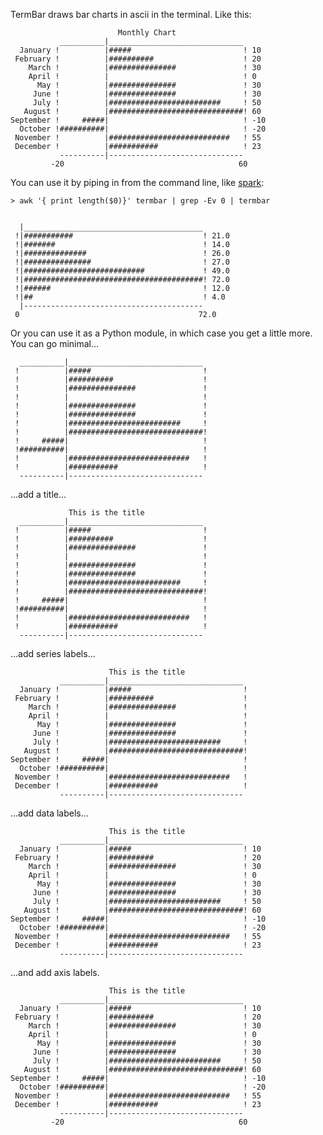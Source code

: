 TermBar draws bar charts in ascii in the terminal. Like this:


                            Monthly Chart
               __________|______________________________
      January !          |#####                         ! 10
     February !          |##########                    ! 20
        March !          |###############               ! 30
        April !          |                              ! 0
          May !          |###############               ! 30
         June !          |###############               ! 30
         July !          |#########################     ! 50
       August !          |##############################! 60
    September !     #####|                              ! -10
      October !##########|                              ! -20
     November !          |###########################   ! 55
     December !          |###########                   ! 23
               ----------|------------------------------
             -20                                       60

You can use it by piping in from the command line, like [spark](http://github.com/holman/spark):

    > awk '{ print length($0)}' termbar | grep -Ev 0 | termbar


      |________________________________________
     !|###########                             ! 21.0
     !|#######                                 ! 14.0
     !|##############                          ! 26.0
     !|###############                         ! 27.0
     !|###########################             ! 49.0
     !|########################################! 72.0
     !|######                                  ! 12.0
     !|##                                      ! 4.0
      |----------------------------------------
     0                                        72.0


Or you can use it as a Python module, in which case you get a little more. You can go minimal...


      __________|______________________________
     !          |#####                         !
     !          |##########                    !
     !          |###############               !
     !          |                              !
     !          |###############               !
     !          |###############               !
     !          |#########################     !
     !          |##############################!
     !     #####|                              !
     !##########|                              !
     !          |###########################   !
     !          |###########                   !
      ----------|------------------------------
    
    
...add a title...


                 This is the title
      __________|______________________________
     !          |#####                         !
     !          |##########                    !
     !          |###############               !
     !          |                              !
     !          |###############               !
     !          |###############               !
     !          |#########################     !
     !          |##############################!
     !     #####|                              !
     !##########|                              !
     !          |###########################   !
     !          |###########                   !
      ----------|------------------------------
    

...add series labels...


                          This is the title
               __________|______________________________
      January !          |#####                         !
     February !          |##########                    !
        March !          |###############               !
        April !          |                              !
          May !          |###############               !
         June !          |###############               !
         July !          |#########################     !
       August !          |##############################!
    September !     #####|                              !
      October !##########|                              !
     November !          |###########################   !
     December !          |###########                   !
               ----------|------------------------------
    

...add data labels...


                          This is the title
               __________|______________________________
      January !          |#####                         ! 10
     February !          |##########                    ! 20
        March !          |###############               ! 30
        April !          |                              ! 0
          May !          |###############               ! 30
         June !          |###############               ! 30
         July !          |#########################     ! 50
       August !          |##############################! 60
    September !     #####|                              ! -10
      October !##########|                              ! -20
     November !          |###########################   ! 55
     December !          |###########                   ! 23
               ----------|------------------------------
    

...and add axis labels.


                          This is the title
               __________|______________________________
      January !          |#####                         ! 10
     February !          |##########                    ! 20
        March !          |###############               ! 30
        April !          |                              ! 0
          May !          |###############               ! 30
         June !          |###############               ! 30
         July !          |#########################     ! 50
       August !          |##############################! 60
    September !     #####|                              ! -10
      October !##########|                              ! -20
     November !          |###########################   ! 55
     December !          |###########                   ! 23
               ----------|------------------------------
             -20                                       60


